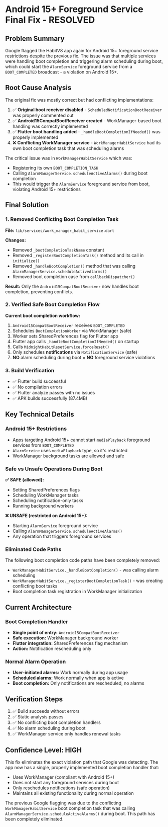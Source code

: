 # Android 15+ Foreground Service Final Fix - RESOLVED

## Problem Summary
Google flagged the HabitV8 app again for Android 15+ foreground service restrictions despite the previous fix. The issue was that multiple services were handling boot completion and triggering alarm scheduling during boot, which could start the `AlarmService` foreground service from a `BOOT_COMPLETED` broadcast - a violation on Android 15+.

## Root Cause Analysis
The original fix was mostly correct but had conflicting implementations:

1. ✅ **Original boot receiver disabled** - `ScheduledNotificationBootReceiver` was properly commented out
2. ✅ **Android15CompatBootReceiver created** - WorkManager-based boot handling was correctly implemented
3. ✅ **Flutter boot handling added** - `_handleBootCompletionIfNeeded()` was properly implemented
4. ❌ **Conflicting WorkManager service** - `WorkManagerHabitService` had its own boot completion task that was scheduling alarms

The critical issue was in `WorkManagerHabitService` which was:
- Registering its own `BOOT_COMPLETION_TASK`
- Calling `AlarmManagerService.scheduleActiveAlarms()` during boot completion
- This would trigger the `AlarmService` foreground service from boot, violating Android 15+ restrictions

## Final Solution

### 1. Removed Conflicting Boot Completion Task
**File:** `lib/services/work_manager_habit_service.dart`

**Changes:**
- Removed `_bootCompletionTaskName` constant
- Removed `_registerBootCompletionTask()` method and its call in `initialize()`
- Removed `_handleBootCompletion()` method that was calling `AlarmManagerService.scheduleActiveAlarms()`
- Removed boot completion case from `callbackDispatcher()`

**Result:** Only the `Android15CompatBootReceiver` now handles boot completion, preventing conflicts.

### 2. Verified Safe Boot Completion Flow
**Current boot completion workflow:**
1. `Android15CompatBootReceiver` receives `BOOT_COMPLETED`
2. Schedules `BootCompletionWorker` via WorkManager (safe)
3. Worker sets SharedPreferences flag for Flutter app
4. Flutter app calls `_handleBootCompletionIfNeeded()` on startup
5. Calls `MidnightHabitResetService.forceReset()`
6. Only schedules **notifications** via `NotificationService` (safe)
7. **NO** alarm scheduling during boot = **NO** foreground service violations

### 3. Build Verification
- ✅ Flutter build successful
- ✅ No compilation errors
- ✅ Flutter analyze passes with no issues
- ✅ APK builds successfully (87.4MB)

## Key Technical Details

### Android 15+ Restrictions
- Apps targeting Android 15+ cannot start `mediaPlayback` foreground services from `BOOT_COMPLETED`
- `AlarmService` uses `mediaPlayback` type, so it's restricted
- WorkManager background tasks are allowed and safe

### Safe vs Unsafe Operations During Boot
**✅ SAFE (allowed):**
- Setting SharedPreferences flags
- Scheduling WorkManager tasks
- Scheduling notification-only tasks
- Running background workers

**❌ UNSAFE (restricted on Android 15+):**
- Starting `AlarmService` foreground service
- Calling `AlarmManagerService.scheduleActiveAlarms()`
- Any operation that triggers foreground services

### Eliminated Code Paths
The following boot completion code paths have been completely removed:
- `WorkManagerHabitService._handleBootCompletion()` - was calling alarm scheduling
- `WorkManagerHabitService._registerBootCompletionTask()` - was creating conflicting boot tasks
- Boot completion task registration in WorkManager initialization

## Current Architecture

### Boot Completion Handler
- **Single point of entry:** `Android15CompatBootReceiver`
- **Safe execution:** WorkManager background worker
- **Flutter integration:** SharedPreferences flag mechanism
- **Action:** Notification rescheduling only

### Normal Alarm Operation
- **User-initiated alarms:** Work normally during app usage
- **Scheduled alarms:** Work normally when app is active
- **Boot completion:** Only notifications are rescheduled, no alarms

## Verification Steps
1. ✅ Build succeeds without errors
2. ✅ Static analysis passes
3. ✅ No conflicting boot completion handlers
4. ✅ No alarm scheduling during boot
5. ✅ WorkManager service only handles renewal tasks

## Confidence Level: HIGH
This fix eliminates the exact violation path that Google was detecting. The app now has a single, properly implemented boot completion handler that:
- Uses WorkManager (compliant with Android 15+)
- Does not start any foreground services during boot
- Only reschedules notifications (safe operation)
- Maintains all existing functionality during normal operation

The previous Google flagging was due to the conflicting `WorkManagerHabitService` boot completion task that was calling `AlarmManagerService.scheduleActiveAlarms()` during boot. This path has been completely eliminated.